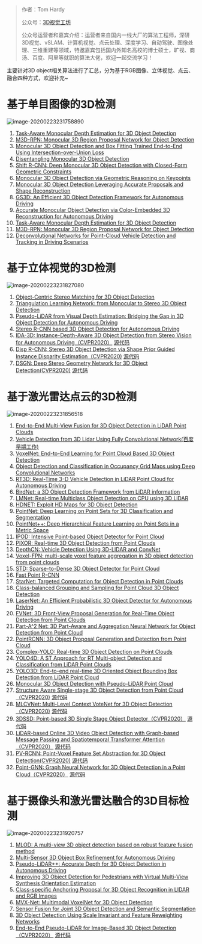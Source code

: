 > 作者：Tom Hardy
>
> 公众号：[3D视觉工坊](https://mp.weixin.qq.com/s?__biz=MzU1MjY4MTA1MQ==&mid=2247484684&idx=1&sn=e812540aee03a4fc54e44d5555ccb843&chksm=fbff2e38cc88a72e180f0f6b0f7b906dd616e7d71fffb9205d529f1238e8ef0f0c5554c27dd7&token=691734513&lang=zh_CN#rd)
>
> 公众号运营者和嘉宾介绍：运营者来自国内一线大厂的算法工程师，深研3D视觉、vSLAM、计算机视觉、点云处理、深度学习、自动驾驶、图像处理、三维重建等领域，特邀嘉宾包括国内外知名高校的博士硕士，旷视、商汤、百度、阿里等就职的算法大佬，欢迎一起交流学习！

主要针对3D object相关算法进行了汇总，分为基于RGB图像、立体视觉、点云、融合四种方式，欢迎补充~



# 基于单目图像的3D检测



![image-20200223231758890](https://github.com/Tom-Hardy-3D-Vision-Workshop/awesome-3D-object-detection/blob/master/image-20200223231758890.png)

1. [Task-Aware Monocular Depth Estimation for 3D Object Detection](https://arxiv.org/abs/1909.07701)
2. [M3D-RPN: Monocular 3D Region Proposal Network for Object Detection](https://arxiv.org/abs/1907.06038v1)
3. [Monocular 3D Object Detection and Box Fitting Trained End-to-End Using Intersection-over-Union Loss](https://arxiv.org/pdf/1906.08070.pdf)
4. [Disentangling Monocular 3D Object Detection](https://arxiv.org/pdf/1905.12365v1.pdf)
5. [Shift R-CNN: Deep Monocular 3D Object Detection with Closed-Form Geometric Constraints](https://arxiv.org/pdf/1905.09970.pdf)
6. [Monocular 3D Object Detection via Geometric Reasoning on Keypoints](https://arxiv.org/abs/1905.05618?context=cs.CV)
7. [Monocular 3D Object Detection Leveraging Accurate Proposals and Shape Reconstruction](https://arxiv.org/abs/1904.01690)
8. [GS3D: An Efficient 3D Object Detection Framework for Autonomous Driving](https://arxiv.org/abs/1903.10955)
9. [Accurate Monocular Object Detection via Color-Embedded 3D Reconstruction for Autonomous Driving](https://arxiv.org/abs/1903.11444?context=cs.CV)
10. [Task-Aware Monocular Depth Estimation for 3D Object Detection](https://arxiv.org/abs/1909.07701)
11. [M3D-RPN: Monocular 3D Region Proposal Network for Object Detection](https://arxiv.org/abs/1907.06038v1)
12. [Deconvolutional Networks for Point-Cloud Vehicle Detection and Tracking in Driving Scenarios](https://arxiv.org/abs/1808.07935)
# 基于立体视觉的3D检测

![image-20200223231827080](https://github.com/Tom-Hardy-3D-Vision-Workshop/awesome-3D-object-detection/blob/master/image-20200223231827080.png)



1. [Object-Centric Stereo Matching for 3D Object Detection](https://arxiv.org/pdf/1909.07566.pdf)
2. [Triangulation Learning Network: from Monocular to Stereo 3D Object Detection](https://arxiv.org/pdf/1906.01193.pdf)
3. [Pseudo-LiDAR from Visual Depth Estimation: Bridging the Gap in 3D Object Detection for Autonomous Driving](http://www.cs.cornell.edu/~yanwang/project/plidar/)
4. [Stereo R-CNN based 3D Object Detection for Autonomous Driving](https://arxiv.org/pdf/1902.09738.pdf)
5. [IDA-3D: Instance-Depth-Aware 3D Object Detection from Stereo Vision for Autonomous Driving（CVPR2020）](http://openaccess.thecvf.com/content_CVPR_2020/papers/Peng_IDA-3D_Instance-Depth-Aware_3D_Object_Detection_From_Stereo_Vision_for_Autonomous_CVPR_2020_paper.pdf) [源代码](https://github.com/swords123/IDA-3D)
6. [Disp R-CNN: Stereo 3D Object Detection via Shape Prior Guided Instance Disparity Estimation（CVPR2020)](https://arxiv.org/abs/2004.03572) [源代码](https://github.com/zju3dv/disprcn)
7. [DSGN: Deep Stereo Geometry Network for 3D Object Detection(CVPR2020)](https://arxiv.org/abs/2001.03398) [源代码](https://github.com/chenyilun95/DSGN)

# 基于激光雷达点云的3D检测

![image-20200223231856518](https://github.com/Tom-Hardy-3D-Vision-Workshop/awesome-3D-object-detection/blob/master/image-20200223231856518.png)


1. [End-to-End Multi-View Fusion for 3D Object Detection in LiDAR Point Clouds]()
2. [Vehicle Detection from 3D Lidar Using Fully Convolutional Network(百度早期工作)](https://arxiv.org/abs/1608.07916)
3. [VoxelNet: End-to-End Learning for Point Cloud Based 3D Object Detection](https://arxiv.org/pdf/1711.06396.pdf)
4. [Object Detection and Classification in Occupancy Grid Maps using Deep Convolutional Networks](https://arxiv.org/pdf/1805.08689.pdf)
5. [RT3D: Real-Time 3-D Vehicle Detection in LiDAR Point Cloud for Autonomous Driving](https://www.onacademic.com/detail/journal_1000040467923610_4dfe.html)
6. [BirdNet: a 3D Object Detection Framework from LiDAR information](https://arxiv.org/pdf/1805.01195.pdf)
7. [LMNet: Real-time Multiclass Object Detection on CPU using 3D LiDAR](https://arxiv.org/pdf/1805.04902.pdf)
8. [HDNET: Exploit HD Maps for 3D Object Detection](https://link.zhihu.com/?target=http%3A//proceedings.mlr.press/v87/yang18b/yang18b.pdf)
9. [PointNet: Deep Learning on Point Sets for 3D Classification and Segmentation](https://arxiv.org/pdf/1612.00593.pdf)
10. [PointNet++: Deep Hierarchical Feature Learning on Point Sets in a Metric Space](https://arxiv.org/abs/1706.02413)
11. [IPOD: Intensive Point-based Object Detector for Point Cloud](https://arxiv.org/abs/1812.05276v1)
12. [PIXOR: Real-time 3D Object Detection from Point Clouds](http://www.cs.toronto.edu/~wenjie/papers/cvpr18/pixor.pdf)
13. [DepthCN: Vehicle Detection Using 3D-LIDAR and ConvNet](https://www.baidu.com/link?url=EaE2zYjHkWvF33nsET2eNvbFGFu8-D3wWPia04uyKm95jMetHsSv3Zk-tODPGm5clsgCUgtVULsZ6IQqv0EYS_Z8El7Zzh57XzlJroSkaOuC8yv7r1XXL4bUrM2tWrTgjwqzfMV2tMTnFNbMOmHLTkUobgMg7HKoS6WW6PfQzkG&wd=&eqid=8f320cfa0005b878000000055e528b6d)
14. [Voxel-FPN: multi-scale voxel feature aggregation in 3D object detection from point clouds](https://arxiv.org/ftp/arxiv/papers/1907/1907.05286.pdf)
15. [STD: Sparse-to-Dense 3D Object Detector for Point Cloud](https://arxiv.org/abs/1907.10471)
16. [Fast Point R-CNN](https://arxiv.org/abs/1908.02990)
17. [StarNet: Targeted Computation for Object Detection in Point Clouds](https://arxiv.org/abs/1908.11069)
18. [Class-balanced Grouping and Sampling for Point Cloud 3D Object Detection](https://arxiv.org/abs/1908.09492v1)
19. [LaserNet: An Efficient Probabilistic 3D Object Detector for Autonomous Driving](https://arxiv.org/abs/1903.08701v1)
20. [FVNet: 3D Front-View Proposal Generation for Real-Time Object Detection from Point Clouds](https://arxiv.org/abs/1903.10750v1)
21. [Part-A^2 Net: 3D Part-Aware and Aggregation Neural Network for Object Detection from Point Cloud](https://arxiv.org/abs/1907.03670v1)
22. [PointRCNN: 3D Object Proposal Generation and Detection from Point Cloud](https://arxiv.org/abs/1812.04244)
23. [Complex-YOLO: Real-time 3D Object Detection on Point Clouds](https://arxiv.org/abs/1803.06199)
24. [YOLO4D: A ST Approach for RT Multi-object Detection and Classification from LiDAR Point Clouds]()
25. [YOLO3D: End-to-end real-time 3D Oriented Object Bounding Box Detection from LiDAR Point Cloud](https://arxiv.org/abs/1808.02350)
26. [Monocular 3D Object Detection with Pseudo-LiDAR Point Cloud](https://arxiv.org/pdf/1903.09847.pdf)
27. [Structure Aware Single-stage 3D Object Detection from Point Cloud（CVPR2020)](http://openaccess.thecvf.com/content_CVPR_2020/html/He_Structure_Aware_Single-Stage_3D_Object_Detection_From_Point_Cloud_CVPR_2020_paper.html) [源代码](https://github.com/skyhehe123/SA-SSD)
28. [MLCVNet: Multi-Level Context VoteNet for 3D Object Detection（CVPR2020)](https://arxiv.org/abs/2004.05679) [源代码](https://github.com/NUAAXQ/MLCVNet)
29. [3DSSD: Point-based 3D Single Stage Object Detector（CVPR2020）](https://arxiv.org/abs/2002.10187) [源代码](https://github.com/tomztyang/3DSSD)
30. [LiDAR-based Online 3D Video Object Detection with Graph-based Message Passing and Spatiotemporal Transformer Attention（CVPR2020）](https://arxiv.org/abs/2004.01389) [源代码](https://github.com/yinjunbo/3DVID)
31. [PV-RCNN: Point-Voxel Feature Set Abstraction for 3D Object Detection(CVPR2020)](https://arxiv.org/abs/1912.13192) [源代码](https://github.com/sshaoshuai/PV-RCNN)
32. [Point-GNN: Graph Neural Network for 3D Object Detection in a Point Cloud（CVPR2020）](https://arxiv.org/abs/2003.01251) [源代码](https://github.com/WeijingShi/Point-GNN)
# 基于摄像头和激光雷达融合的3D目标检测

![image-20200223231920757](https://github.com/Tom-Hardy-3D-Vision-Workshop/awesome-3D-object-detection/blob/master/image-20200223231920757.png)



1. [MLOD: A multi-view 3D object detection based on robust feature fusion method](https://arxiv.org/abs/1909.04163v1)
2. [Multi-Sensor 3D Object Box Refinement for Autonomous Driving](https://arxiv.org/abs/1909.04942?context=cs)
3. [Pseudo-LiDAR++: Accurate Depth for 3D Object Detection in Autonomous Driving](https://arxiv.org/abs/1906.06310v1)
4. [Improving 3D Object Detection for Pedestrians with Virtual Multi-View Synthesis Orientation Estimation](https://arxiv.org/abs/1907.06777)
5. [Class-specific Anchoring Proposal for 3D Object Recognition in LIDAR and RGB Images](https://arxiv.org/abs/1907.09081)
6. [MVX-Net: Multimodal VoxelNet for 3D Object Detection](https://arxiv.org/pdf/1904.01649.pdf)
7. [Sensor Fusion for Joint 3D Object Detection and Semantic Segmentation](https://arxiv.org/abs/1904.11466v1)
8. [3D Object Detection Using Scale Invariant and Feature Reweighting Networks](https://arxiv.org/abs/1901.02237v1)
9. [End-to-End Pseudo-LiDAR for Image-Based 3D Object Detection（CVPR2020）](https://arxiv.org/abs/2004.03080) [源代码](https://github.com/mileyan/pseudo-LiDAR_e2e)

